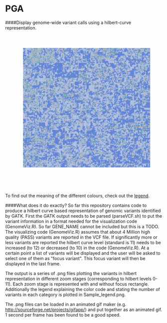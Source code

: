 PGA
===
####Display genome-wide variant calls using a hilbert-curve representation.
![alt text](https://github.com/jklughammer/PGA/blob/master/PGA_0002/PGA_0002_2.gif "Logo Title Text 1") 

To find out the meaning of the different colours, check out the  [legend](https://github.com/jklughammer/PGA/blob/master/PGA_0002/PGA_0002_legend.png).

####What does it do exactly?
So far this repository contains code to produce a hilbert curve based representation of genomic variants identified by GATK.
First the GATK output needs to be parsed (parseVCF.sh) to put the variant information in a format needed for the visualization 
code (GenomeViz.R). So far GENE_NAME cannot be included but this is a TODO.
The visualizing code (GenomeViz.R) assumes that about 4 Million high quality (PASS) variants are reported in the VCF file. If 
significantly more or less variants are reported the hilbert curve level (standard is 11) needs to be increased (to 12) or 
decreased (to 10) in the code (GenomeViz.R). At a certain point a list of variants will be displayed and the user will be asked to select one of them as "focus variant". This focus variant will then be displayed in the last frame.

The output is a series of .png files plotting the variants in hilbert representation in different zoom stages (corresponding to 
hilbert levels 0-11). Each zoom stage is represented with and without focus rectangle.
Additionally the legend explaining the color code and stating the number of variants in each category is plotted in 
Sample_legend.png.

The .png files can be loaded in an animated gif maker (e.g. http://sourceforge.net/projects/gifapp/) and put together as 
an animated gif. 1 second per frame has been found to be a good speed.    


